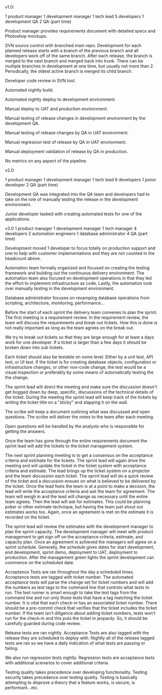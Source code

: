 v1.0:

1 product manager
1 development manager
1 tech lead
5 developers
1 development QA
2 QA (part time)

Product manager provides requirements document with detailed specs and Photoshop mockups.

SVN source control with branched main repo. Development for each planned release starts with a branch of the previous branch and all developers work off of the same branch. After each release, the branch is merged to the next branch and merged back into trunk. There can be multiple branches in development at one time, but usually not more than 2. Periodically, the oldest active branch is merged its child branch.

Developer code review in SVN tool.

Automated nightly build.

Automated nightly deploy to development environment.

Manual deploy to UAT and production environment.

Manual testing of release changes in development environment by the development QA.

Manual testing of release changes by QA in UAT environment.

Manual regression test of release by QA in UAT environment.

Manual deployment validation of release by QA in production.

No metrics on any aspect of the pipeline.

v2.0

1 product manager
1 development manager
1 tech lead
6 developers
1 junior developer
2 QA (part time)

Development QA was integrated into the QA team and developers had to take on the role of manually testing the release in the development environment.

Junior developer tasked with creating automated tests for one of the applications.

v3.0
1 product manager
1 development manager
1 tech manager
4 developers
2 automation engineers
1 database administrator
4 QA (part time)

Development moved 1 developer to focus totally on production support and one to help with customer implementations and they are not counted in the headcount above.

Automation team formally organized and focused on creating the testing framework and building out the continuous delivery environment. The automation team also focused on development operations in that they led the effort to implement infrastructure as code. Lastly, the automation took over manually testing in the development environment.

Database administrator focuses on revamping database operations from scripting, architecture, monitoring, performance...



Before the start of each sprint the delivery team convenes to plan the sprint. The first meeting is a requirement review. In the requirement review, the team will discuss the requirements and break out tickets. How this is done is not really important as long as the team agrees on the break out. 

We try to break out tickets so that they are large enough for at least a days work for one developer. If a ticket is larger than a few days it should be broken down into sub tickets. 

Each ticket should also be testable on some level. Either by a unit test, API test, or UI test. If the ticket is for creating database objects, configuration or infrastructure changes, or other non-code change, the test would be a visual inspection or preferably by some means of automatically testing the the change.

The sprint lead will direct the meeting and make sure the discussion doesn't get bogged down by deep, specific, discussions of the technical details of the ticket. During the meeting the sprint lead will keep track of the tickets by writing the ticket title on a "sticky" and slapping it on the wall. 

The scribe will keep a document outlining what was discussed and open questions. The scribe will deliver the notes to the team after each meeting. 

Open questions will be handled by the analysts who is responsible for getting the answers.

Once the team has gone through the entire requirements document the sprint lead will add the tickets to the ticket management system.

The next sprint planning meeting is to get a consensus on the acceptance criteria and estimate for the tickets. The sprint lead will again drive the meeting and will update the ticket in the ticket system with acceptance criteria and estimate. The lead brings up the ticket system on a projector and the team discussion each ticket. The sprint lead will do a quick review of the ticket and a discussion ensues on what is believed to be delivered by the ticket. Once the lead feels the team is at a point to make a decision, the lead will write the acceptance criteria and ask the team for agreement. The team will weigh in and the lead will change as necessary until the entire team agrees. Then the lead will ask for estimates. This could be planning poker or other estimate technique, but having the team just shout out estimates works too. Again, once an agreement is met on the estimate it is recorded on the ticket. 

The sprint lead will review the estimates with the development manager to plan the sprint capacity. The development manager will meet with product management to get sign off on the acceptance criteria, estimate, and capacity plan. Once an agreement is achieved the managers will agree on a sprint schedule. Generally, the schedule gives dates for start development, end development, sprint demo, deployment to UAT, deployment to production. After the management green lights the sprint development can commence on the scheduled date. 

Acceptance Tests are ran throughout the day a scheduled times. Acceptance tests are tagged with ticket number. The automated acceptance tests will parse the change set for ticket numbers and will add the numbers as test tags to the command line that controls what tests to run. The test runner is smart enough to take the test tags from the command line and run only those tests that have a tag matching the ticket number. It is vital that each check-in has an associated ticket number. There should be a pre-commit check that verifies that the ticket includes the ticket number. If the team isn't diligence about adding ticket numbers, tests won't run for the check-in and this puts the ticket in jeopardy. So, it should be carefully guarded during code review.

Release tests are ran nightly. Acceptance Tests are also tagged with the release they are scheduled to deploy with. Nightly all of the release tagged tests are ran so we have a daily indication of what tests are passing or failing.

We also run regression tests nightly. Regression tests are acceptance tests with additional scenarios to cover additional criteria.

Testing quality takes precedence over developing functionality. Testing security takes precedence over testing quality. Testing is basically attempting to disprove a theory that a feature works, is secure, is performant...etc.